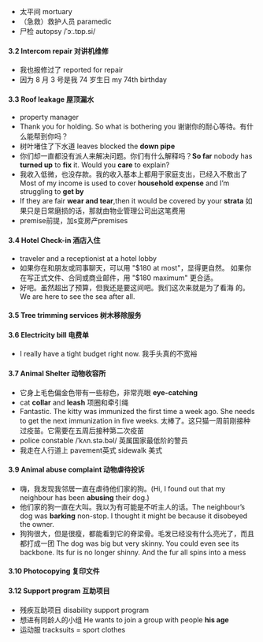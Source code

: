 + 太平间 mortuary
+ （急救）救护人员 paramedic
+ 尸检 autopsy /ˈɔː.tɒp.si/

#### 3.2 Intercom repair 对讲机维修
+ 我也报修过了 reported for repair
+ 因为 8 月 3 号是我 74 岁生日  my 74th birthday


#### 3.3 Roof leakage 屋顶漏水
+ property manager
+ Thank you for holding. So what is bothering you 谢谢你的耐心等待。有什么能帮到你吗？
+ 树叶堵住了下水道 leaves blocked the **down pipe**
+ 你们却一直都没有派人来解决问题。你们有什么解释吗？**So far** nobody has **turned up** to **fix** it. Would you **care** to explain?
+ 我收入低微，也没存款。我的收入基本上都用于家庭支出，已经入不敷出了 Most of my income is used to cover **household expense** and I’m struggling to **get by**
+  If they are fair **wear and tear**,then it would be covered by your **strata** 如果只是日常磨损的话，那就由物业管理公司出这笔费用
+  premise前提，加s变房产premises

#### 3.4 Hotel Check-in 酒店入住
+ traveler and a receptionist at a hotel lobby
+ 如果你在和朋友或同事聊天，可以用 "$180 at most"，显得更自然。
如果你在写正式文件、合同或商业邮件，用 "$180 maximum" 更合适。
+ 好吧。虽然超出了预算，但我还是要这间吧。我们这次来就是为了看海
的。We are here to see the sea after all.

#### 3.5 Tree trimming services 树木移除服务

#### 3.6 Electricity bill 电费单
+ I really have a tight budget right now. 我手头真的不宽裕

#### 3.7 Animal Shelter 动物收容所
+ 它身上毛色偏金色带有一些棕色，非常亮眼 **eye-catching**
+ cat **collar** and **leash** 项圈和牵引绳
+ Fantastic. The kitty was immunized the first time a week ago. She needs to
get the next immunization in five weeks. 太棒了。这只猫一周前刚接种过疫苗。它需要在五周后接种第二次疫苗
+ police constable  /ˈkʌn.stə.bəl/ 英属国家最低阶的警员
+ 我走在人行道上 pavement英式 sidewalk 美式

#### 3.9 Animal abuse complaint 动物虐待投诉
+ 嗨，我发现我邻居一直在虐待他们家的狗。(Hi, I found out that my neighbour has been **abusing** their dog.)
+ 他们家的狗一直在大叫。我以为有可能是不听主人的话。The neighbour’s dog was **barking** non-stop. I thought it might be because it disobeyed the owner.
+ 狗狗很大，但是很瘦，都能看到它的脊梁骨。毛发已经没有什么亮光了，而且都打成一团 The dog was big but very skinny. You could even see its backbone. Its fur is no longer shinny. And the fur all spins into a mess

#### 3.10 Photocopying 复印文件

#### 3.12 Support program 互助项目
+ 残疾互助项目 disability support program
+ 想进有同龄人的小组 He wants to join a group with people **his age**
+ 运动服 tracksuits = sport clothes
